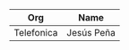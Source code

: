 | Org                    | Name                                                |
| -----------------------| ----------------------------------------------------|
| Telefonica | Jesús Peña |

